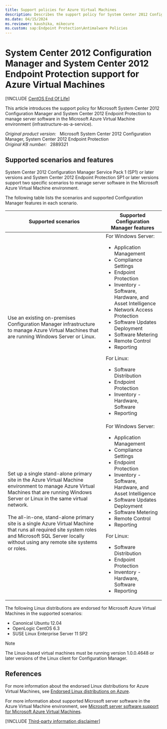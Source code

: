 ```yaml
---
title: Support policies for Azure Virtual Machines
description: Describes the support policy for System Center 2012 Configuration Manager and System Center 2012 Endpoint Protection to manage server software in the Azure Virtual Machine environment.
ms.date: 04/15/2024
ms.reviewer: kaushika, mikecure
ms.custom: sap:Endpoint Protection\Antimalware Policies
---
```

# System Center 2012 Configuration Manager and System Center 2012 Endpoint Protection support for Azure Virtual Machines

[!INCLUDE [CentOS End Of Life](../../../includes/centos-end-of-life-note.md)]

This article introduces the support policy for Microsoft System Center 2012 Configuration Manager and System Center 2012 Endpoint Protection to manage server software in the Microsoft Azure Virtual Machine environment (infrastructure-as-a-service).

_Original product version:_ &nbsp; Microsoft System Center 2012 Configuration Manager, System Center 2012 Endpoint Protection  
_Original KB number:_ &nbsp; 2889321

## Supported scenarios and features

System Center 2012 Configuration Manager Service Pack 1 (SP1) or later versions and System Center 2012 Endpoint Protection SP1 or later versions support two specific scenarios to manage server software in the Microsoft Azure Virtual Machine environment.

The following table lists the scenarios and supported Configuration Manager features in each scenario.

|Supported scenarios|Supported Configuration Manager features|
|---|---|
|Use an existing on-premises Configuration Manager infrastructure to manage Azure Virtual Machines that are running Windows Server or Linux.|For Windows Server:<ul><li>Application Management</li><li>Compliance Settings</li><li>Endpoint Protection</li><li>Inventory - Software, Hardware, and Asset Intelligence</li><li>Network Access Protection</li><li>Software Updates Deployment</li><li>Software Metering</li><li>Remote Control</li><li>Reporting</li></ul>For Linux:<ul><li> Software Distribution</li><li>Endpoint Protection</li><li>Inventory - Hardware, Software</li><li>Reporting</li></ul>|
|Set up a single stand-alone primary site in the Azure Virtual Machine environment to manage Azure Virtual Machines that are running Windows Server or Linux in the same virtual network.<br/><br/>The all-in-one, stand-alone primary site is a single Azure Virtual Machine that runs all required site system roles and Microsoft SQL Server locally without using any remote site systems or roles.|For Windows Server:<ul><li>Application Management</li><li>Compliance Settings</li><li>Endpoint Protection</li><li>Inventory - Software, Hardware, and Asset Intelligence</li><li>Software Updates Deployment</li><li>Software Metering</li><li>Remote Control</li><li>Reporting</li></ul>For Linux:<ul><li>Software Distribution</li><li>Endpoint Protection</li><li>Inventory - Hardware, Software</li><li>Reporting</li></ul>|
  
The following Linux distributions are endorsed for Microsoft Azure Virtual Machines in the supported scenarios:

- Canonical Ubuntu 12.04
- OpenLogic CentOS 6.3
- SUSE Linux Enterprise Server 11 SP2

> [!NOTE]
> The Linux-based virtual machines must be running version 1.0.0.4648 or later versions of the Linux client for Configuration Manager.

## References

For more information about the endorsed Linux distributions for Azure Virtual Machines, see [Endorsed Linux distributions on Azure](/azure/virtual-machines/linux/endorsed-distros?toc=%2Fazure%2Fvirtual-machines%2Flinux%2Ftoc.json).

For more information about supported Microsoft server software in the Azure Virtual Machine environment, see [Microsoft server software support for Microsoft Azure Virtual Machines](https://support.microsoft.com/help/2721672).

[!INCLUDE [Third-party information disclaimer](../../../includes/third-party-disclaimer.md)]
